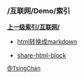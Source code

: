 ### /互联网/Demo/索引


**[上一级索引/互联网/](/互联网/)**

- [html转换成markdown](/互联网/Demo/html转换成markdown)

- [share-html-block](/互联网/Demo/share-html-block)


<font size=2 color='grey'> [@TsingChan](https://github.com/tsingchan) </font>

